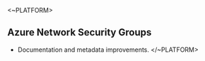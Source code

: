 <~PLATFORM>

## Azure Network Security Groups

- Documentation and metadata improvements.
</~PLATFORM>
